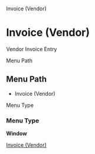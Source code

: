 
Invoice (Vendor)
# Invoice (Vendor)


Vendor Invoice Entry

Menu Path
## Menu Path



- Invoice (Vendor)

Menu Type
### Menu Type

**Window**


[Invoice (Vendor)](functional-guide/window/window-invoice-vendor.md)
